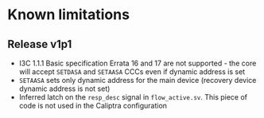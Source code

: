 # Known limitations

## Release v1p1

* I3C 1.1.1 Basic specification Errata 16 and 17 are not supported - the core will accept `SETDASA` and `SETAASA` CCCs even if dynamic address is set
* `SETAASA` sets only dynamic address for the main device (recovery device dynamic address is not set)
* Inferred latch on the `resp_desc` signal in `flow_active.sv`. This piece of code is not used in the Caliptra configuration
